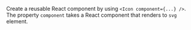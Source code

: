 Create a reusable React component by using `<Icon component={...} />`. The property `component` takes a React component that renders to `svg` element.
